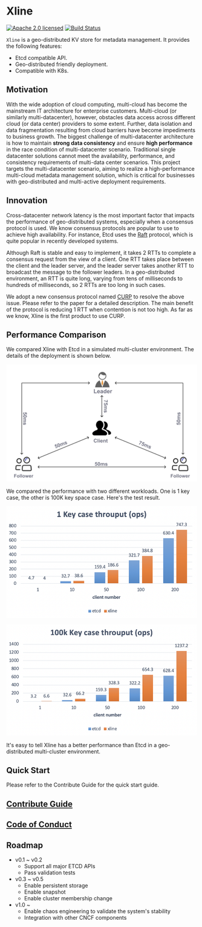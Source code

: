 # Xline

[![Apache 2.0 licensed][apache-badge]][apache-url]
[![Build Status][actions-badge]][actions-url]

[apache-badge]: https://img.shields.io/badge/license-Apache--2.0-brightgreen
[apache-url]: https://github.com/datenlord/Xline/blob/master/LICENSE
[actions-badge]: https://github.com/datenlord/xline/actions/workflows/ci.yml/badge.svg
[actions-url]: https://github.com/datenlord/xline/actions


`Xline` is a geo-distributed KV store for metadata management. It provides the
following features:

- Etcd compatible API.
- Geo-distributed friendly deployment.
- Compatible with K8s.

## Motivation

With the wide adoption of cloud computing, multi-cloud has become the mainstream IT architecture for enterprise customers.
Multi-cloud (or similarly multi-datacenter), however, obstacles data access across different cloud (or data center) providers to some extent.
Further, data isolation and data fragmentation resulting from cloud barriers have become
impediments to business growth. The biggest challenge of multi-datacenter
architecture is how to maintain **strong data consistency** and ensure **high
performance** in the race condition of multi-datacenter scenario.
Traditional single datacenter solutions cannot meet the
availability, performance, and consistency requirements of multi-data center
scenarios. This project targets the multi-datacenter scenario, aiming to
realize a high-performance multi-cloud metadata management solution, which is
critical for businesses with geo-distributed and multi-active
deployment requirements.

## Innovation

Cross-datacenter network latency is the most important factor that impacts the
performance of geo-distributed systems, especially when a consensus protocol is
used. We know consensus protocols are popular to use to achieve high
availability. For instance, Etcd uses the [Raft](https://raft.github.io/)
protocol, which is quite popular in recently developed systems.

Although Raft is stable and easy to implement, it takes 2 RTTs to complete a
consensus request from the view of a client. One RTT takes place between the
client and the leader server, and the leader server takes another RTT to
broadcast the message to the follower leaders. In a geo-distributed environment,
an RTT is quite long, varying from tens of milliseconds to hundreds of
milliseconds, so 2 RTTs are too long in such cases.

We adopt a new consensus protocol named
[CURP](https://www.usenix.org/system/files/nsdi19-park.pdf) to resolve the above
issue. Please refer to the paper for a detailed description. The main benefit of
the protocol is reducing 1 RTT when contention is not too high. As far as we
know, Xline is the first product to use CURP.

## Performance Comparison

We compared Xline with Etcd in a simulated multi-cluster environment. The
details of the deployment is shown below.

![test deployment](./img/xline_test_deployment.jpg)

We compared the performance with two different workloads. One is 1 key case, the
other is 100K key space case. Here's the test result.

![1 key test](./img/1-key-perf.png)

![100k_key_test](./img/100k-key-perf.png)

It's easy to tell Xline has a better performance than Etcd in a geo-distributed
multi-cluster environment.

## Quick Start

Please refer to the Contribute Guide for the quick start guide.

## [Contribute Guide](./CONTRIBUTING.md)

## [Code of Conduct](./CODE_OF_CONDUCT.md)

## Roadmap

- v0.1 ~ v0.2
    - Support all major ETCD APIs
    - Pass validation tests
- v0.3 ~ v0.5
    - Enable persistent storage
    - Enable snapshot
    - Enable cluster membership change
- v1.0 ~
    - Enable chaos engineering to validate the system's stability
    - Integration with other CNCF components
